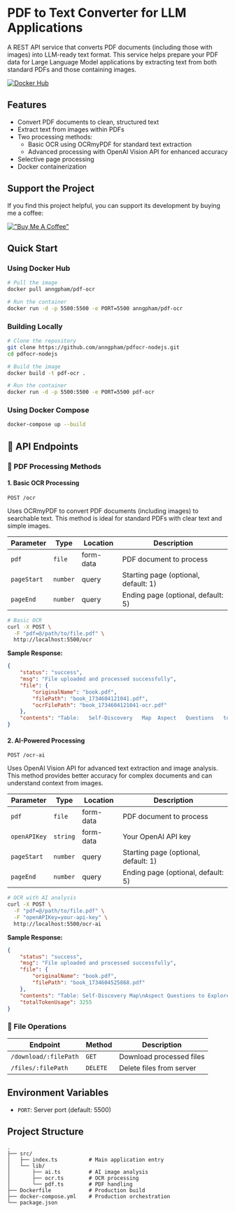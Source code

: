 # PDF to Text Converter for LLM Applications

A REST API service that converts PDF documents (including those with images) into LLM-ready text format. This service helps prepare your PDF data for Large Language Model applications by extracting text from both standard PDFs and those containing images.

[![Docker Hub](https://img.shields.io/docker/pulls/anngpham/pdf-ocr)](https://hub.docker.com/r/anngpham/pdf-ocr)

## Features

-   Convert PDF documents to clean, structured text
-   Extract text from images within PDFs
-   Two processing methods:
    -   Basic OCR using OCRmyPDF for standard text extraction
    -   Advanced processing with OpenAI Vision API for enhanced accuracy
-   Selective page processing
-   Docker containerization

## Support the Project

If you find this project helpful, you can support its development by buying me a coffee:

[!["Buy Me A Coffee"](https://www.buymeacoffee.com/assets/img/custom_images/orange_img.png)](https://www.buymeacoffee.com/anngpham)

## Quick Start

### Using Docker Hub

```bash
# Pull the image
docker pull anngpham/pdf-ocr

# Run the container
docker run -d -p 5500:5500 -e PORT=5500 anngpham/pdf-ocr
```

### Building Locally

```bash
# Clone the repository
git clone https://github.com/anngpham/pdfocr-nodejs.git
cd pdfocr-nodejs

# Build the image
docker build -t pdf-ocr .

# Run the container
docker run -d -p 5500:5500 -e PORT=5500 pdf-ocr
```

### Using Docker Compose

```bash
docker-compose up --build
```

## 🚀 API Endpoints

### 📑 PDF Processing Methods

#### 1. Basic OCR Processing

`POST /ocr`

Uses OCRmyPDF to convert PDF documents (including images) to searchable text. This method is ideal for standard PDFs with clear text and simple images.

| Parameter   | Type     | Location  | Description                          |
| ----------- | -------- | --------- | ------------------------------------ |
| `pdf`       | `file`   | form-data | PDF document to process              |
| `pageStart` | `number` | query     | Starting page (optional, default: 1) |
| `pageEnd`   | `number` | query     | Ending page (optional, default: 5)   |

```bash
# Basic OCR
curl -X POST \
  -F "pdf=@/path/to/file.pdf" \
  http://localhost:5500/ocr
```

**Sample Response:**

```json
{
	"status": "success",
	"msg": "File uploaded and processed successfully",
	"file": {
		"originalName": "book.pdf",
		"filePath": "book_1734604121041.pdf",
		"ocrFilePath": "book_1734604121041-ocr.pdf"
	},
	"contents": "Table:   Self-Discovery   Map  Aspect   Questions   to   Explore   Example   Answers  Strengths   What   am   |   naturally   good   at?   Writing,   Problem-solving  Weaknesses   Where   do!   struggle?   Time   management,   Focus Core   Values   What   matters   most   to   me?   Integrity,   Family Interests   What   activities   bring   me   joy?   Reading,   Painting  Triggers   What   makes   me   stressed   or   frustrated?   Deadlines,   Criticism  Table:   SMART   Goals   Examples  Goal   Specificity   Measure   Deadline   Achievability  Learn   a   new   skill   Learn   ReactJS   Build   a   portfolio   3months   _   Realistic Improve   fitness   Lose   5   kg   Track   weight   6   months   _   Realistic  Strengthen   bonds   Weekly   family   dinners   Maintain   routine   Ongoing   Highly   doable  Chapter 3: Setting Goals  Goals act as a roadmap to your aspirations. Without clear objectives, progress feels aimless. This chapter introduces strategies for setting effective goals and tracking them.  The Importance of Goals  •   Provides direction •   Increases motivation •   Creates accountability  The SMART Framework  SMART stands for Specific, Measurable, Achievable, Relevant, and Time-bound.  Chapter 4: Embracing Failure  Failure isn’t the end; it’s a critical part of growth. This chapter delves into why failure is valuable and how to leverage it for success.\n"
}
```

#### 2. AI-Powered Processing

`POST /ocr-ai`

Uses OpenAI Vision API for advanced text extraction and image analysis. This method provides better accuracy for complex documents and can understand context from images.

| Parameter    | Type     | Location  | Description                          |
| ------------ | -------- | --------- | ------------------------------------ |
| `pdf`        | `file`   | form-data | PDF document to process              |
| `openAPIKey` | `string` | form-data | Your OpenAI API key                  |
| `pageStart`  | `number` | query     | Starting page (optional, default: 1) |
| `pageEnd`    | `number` | query     | Ending page (optional, default: 5)   |

```bash
# OCR with AI analysis
curl -X POST \
  -F "pdf=@/path/to/file.pdf" \
  -F "openAPIKey=your-api-key" \
  http://localhost:5500/ocr-ai
```

**Sample Response:**

```json
{
	"status": "success",
	"msg": "File uploaded and processed successfully",
	"file": {
		"originalName": "book.pdf",
		"filePath": "book_1734604525868.pdf"
	},
	"contents": "Table: Self-Discovery Map\nAspect Questions to Explore Example Answers\nStrengths What am | naturally good at? Writing, Problem-solving\nWeaknesses Where do | struggle? Time management, Focus\nCore Values What matters most to me? Integrity, Family\nInterests What activities bring me joy? Reading, Painting\nTriggers What makes me stressed or frustrated? Deadlines, Criticism\n\n[Image Description: The table titled \"Self-Discovery Map\" includes three columns: Aspect, Questions to Explore, and Example Answers.\n\n1. **Strengths**\n   - Question: What am I naturally good at?\n   - Example Answers: Writing, Problem-solving\n\n2. **Weaknesses**\n   - Question: Where do I struggle?\n   - Example Answers: Time management, Focus\n\n3. **Core Values**\n   - Question: What matters most to me?\n   - Example Answers: Integrity, Family\n\n4. **Interests**\n   - Question: What activities bring me joy?\n   - Example Answers: Reading, Painting\n\n5. **Triggers**\n   - Question: What makes me stressed or frustrated?\n   - Example Answers: Deadlines, Criticism]\nChapter 3: Setting Goals\n\nGoals act as a roadmap to your aspirations. Without clear objectives, progress feels aimless.\n\nThis chapter introduces strategies for setting effective goals and tracking them.\n\nThe Importance of Goals\n\n•\n \nProvides direction\n\n•\n \nIncreases motivation\n\n•\n \nCreates accountability\n\nThe SMART Framework\n\nSMART stands for Specific, Measurable, Achievable, Relevant, and Time\n-\nbound.\nTable: SMART Goals Examples\nGoal Specificity Measure Deadline  Achievability\nLearn a new skill Learn ReactJS Build a portfolio 3 months Realistic\nImprove fitness Lose 5 kg Track weight 6 months Realistic\nStrengthen bonds = Weekly family dinners ~~ Maintain routine = Ongoing Highly doable\n\n[Image Description: This table provides examples of SMART goals, which are Specific, Measurable, Achievable, Relevant, and Time-bound. Here are the details:\n\n1. **Goal: Learn a new skill**\n   - **Specificity:** Learn ReactJS\n   - **Measure:** Build a portfolio\n   - **Deadline:** 3 months\n   - **Achievability:** Realistic\n\n2. **Goal: Improve fitness**\n   - **Specificity:** Lose 5 kg\n   - **Measure:** Track weight\n   - **Deadline:** 6 months\n   - **Achievability:** Realistic\n\n3. **Goal: Strengthen bonds**\n   - **Specificity:** Weekly family dinners\n   - **Measure:** Maintain routine\n   - **Deadline:** Ongoing\n   - **Achievability:** Highly doable\n\nThese examples illustrate how to set clear and attainable goals.]\n\nChapter 4: Embracing Failure\n\nFailure isn’t the end; it’s a critical part of growth. This chapter delves into why failure is\n\nvaluable and how to leverage it for success.",
	"totalTokenUsage": 3255
}
```

### 📁 File Operations

| Endpoint              | Method   | Description              |
| --------------------- | -------- | ------------------------ |
| `/download/:filePath` | `GET`    | Download processed files |
| `/files/:filePath`    | `DELETE` | Delete files from server |

## Environment Variables

-   `PORT`: Server port (default: 5500)

## Project Structure

```
.
├── src/
│   ├── index.ts          # Main application entry
│   └── lib/
│       ├── ai.ts         # AI image analysis
│       ├── ocr.ts        # OCR processing
│       └── pdf.ts        # PDF handling
├── Dockerfile            # Production build
├── docker-compose.yml    # Production orchestration
└── package.json
```
